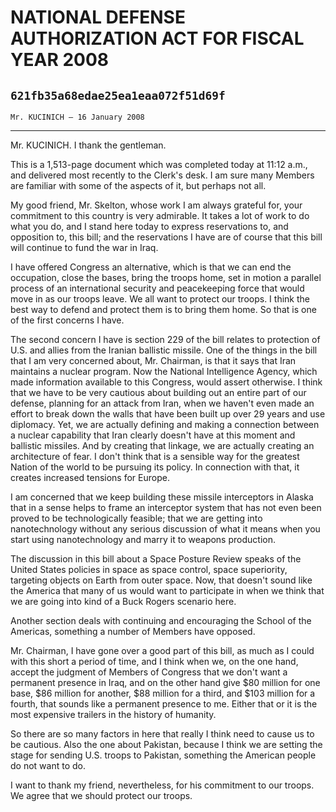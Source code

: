 # NATIONAL DEFENSE AUTHORIZATION ACT FOR FISCAL YEAR 2008
## `621fb35a68edae25ea1eaa072f51d69f`
`Mr. KUCINICH — 16 January 2008`

---


Mr. KUCINICH. I thank the gentleman.

This is a 1,513-page document which was completed today at 11:12 
a.m., and delivered most recently to the Clerk's desk. I am sure many 
Members are familiar with some of the aspects of it, but perhaps not 
all.

My good friend, Mr. Skelton, whose work I am always grateful for, 
your commitment to this country is very admirable. It takes a lot of 
work to do what you do, and I stand here today to express reservations 
to, and opposition to, this bill; and the reservations I have are of 
course that this bill will continue to fund the war in Iraq.

I have offered Congress an alternative, which is that we can end the 
occupation, close the bases, bring the troops home, set in motion a 
parallel process of an international security and peacekeeping force 
that would move in as our troops leave. We all want to protect our 
troops. I think the best way to defend and protect them is to bring 
them home. So that is one of the first concerns I have.

The second concern I have is section 229 of the bill relates to 
protection of U.S. and allies from the Iranian ballistic missile. One 
of the things in the bill that I am very concerned about, Mr. Chairman, 
is that it says that Iran maintains a nuclear program. Now the National 
Intelligence Agency, which made information available to this Congress, 
would assert otherwise. I think that we have to be very cautious about 
building out an entire part of our defense, planning for an attack from 
Iran, when we haven't even made an effort to break down the walls that 
have been built up over 29 years and use diplomacy. Yet, we are 
actually defining and making a connection between a nuclear capability 
that Iran clearly doesn't have at this moment and ballistic missiles. 
And by creating that linkage, we are actually creating an architecture 
of fear. I don't think that is a sensible way for the greatest Nation 
of the world to be pursuing its policy. In connection with that, it 
creates increased tensions for Europe.

I am concerned that we keep building these missile interceptors in 
Alaska that in a sense helps to frame an interceptor system that has 
not even been proved to be technologically feasible; that we are 
getting into nanotechnology without any serious discussion of what it 
means when you start using nanotechnology and marry it to weapons 
production.



The discussion in this bill about a Space Posture Review speaks of 
the United States policies in space as space control, space 
superiority, targeting objects on Earth from outer space. Now, that 
doesn't sound like the America that many of us would want to 
participate in when we think that we are going into kind of a Buck 
Rogers scenario here.

Another section deals with continuing and encouraging the School of 
the Americas, something a number of Members have opposed.

Mr. Chairman, I have gone over a good part of this bill, as much as I 
could with this short a period of time, and I think when we, on the one 
hand, accept the judgment of Members of Congress that we don't want a 
permanent presence in Iraq, and on the other hand give $80 million for 
one base, $86 million for another, $88 million for a third, and $103 
million for a fourth, that sounds like a permanent presence to me. 
Either that or it is the most expensive trailers in the history of 
humanity.

So there are so many factors in here that really I think need to 
cause us to be cautious. Also the one about Pakistan, because I think 
we are setting the stage for sending U.S. troops to Pakistan, something 
the American people do not want to do.

I want to thank my friend, nevertheless, for his commitment to our 
troops. We agree that we should protect our troops.